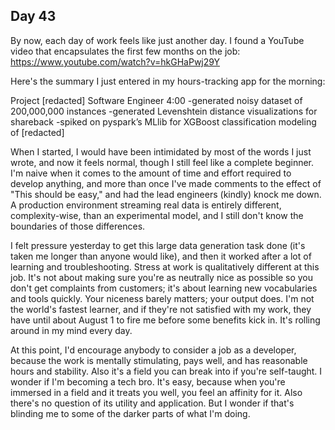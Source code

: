 ## Day 43
By now, each day of work feels like just another day.  I found a YouTube video that encapsulates the first few months on the job: https://www.youtube.com/watch?v=hkGHaPwj29Y

Here's the summary I just entered in my hours-tracking app for the morning:

Project [redacted]
Software Engineer
4:00
-generated noisy dataset of 200,000,000 instances
-generated Levenshtein distance visualizations for shareback
-spiked on pyspark’s MLlib for XGBoost classification modeling of [redacted]

When I started, I would have been intimidated by most of the words I just wrote, and now it feels normal, though I still feel like a complete beginner.  I'm naive when it comes to the amount of time and effort required to develop anything, and more than once I've made comments to the effect of "This should be easy," and had the lead engineers (kindly) knock me down.  A production environment streaming real data is entirely different, complexity-wise, than an experimental model, and I still don't know the boundaries of those differences.

I felt pressure yesterday to get this large data generation task done (it's taken me longer than anyone would like), and then it worked after a lot of learning and troubleshooting.  Stress at work is qualitatively different at this job.  It's not about making sure you're as neutrally nice as possible so you don't get complaints from customers; it's about learning new vocabularies and tools quickly.  Your niceness barely matters; your output does.  I'm not the world's fastest learner, and if they're not satisfied with my work, they have until about August 1 to fire me before some benefits kick in.  It's rolling around in my mind every day.

At this point, I'd encourage anybody to consider a job as a developer, because the work is mentally stimulating, pays well, and has reasonable hours and stability. Also it's a field you can break into if you're self-taught.  I wonder if I'm becoming a tech bro.  It's easy, because when you're immersed in a field and it treats you well, you feel an affinity for it.  Also there's no question of its utility and application.  But I wonder if that's blinding me to some of the darker parts of what I'm doing.
